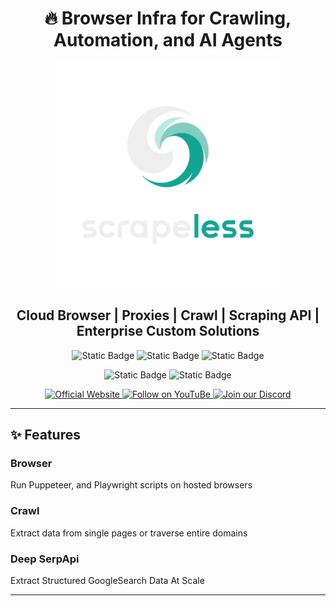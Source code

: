 <h1 align="center">🔥 Browser Infra for Crawling, Automation, and AI Agents</h1>

<div align="center">
  <img src="static/image/logo-up@3x.png" style="width: 360px; height: 360px;" alt="logo">

  <h2 align="center">Cloud Browser | Proxies | Crawl | Scraping API | Enterprise Custom Solutions</h2>

  ![Static Badge](https://img.shields.io/badge/scrapeless-Scraping%20Browser-%2312A594)
  ![Static Badge](https://img.shields.io/badge/Proxy-195%20Countries-%2312A594)
  ![Static Badge](https://img.shields.io/badge/Fingerprint-Customizable-%2312A594)
  
  ![Static Badge](https://img.shields.io/badge/scrapeless-Deep%20SerpAPI-%2312A594)
  ![Static Badge](https://img.shields.io/badge/scrapeless-Universal%20Scraping%20API-%2312A594)
  
  <p align="center">
    <a href="https://www.scrapeless.com/en" target="_blank">
      <img src="https://img.shields.io/badge/Official%20Website-12A594?style=for-the-badge&logo=google-chrome&logoColor=white" alt="Official Website"/>
    </a>
    <a href="https://www.youtube.com/@Scrapeless" target="_blank">
      <img src="https://img.shields.io/badge/Follow%20on%20YouTuBe-FF0033?style=for-the-badge&logo=youtube&logoColor=white" alt="Follow on YouTuBe" />
    </a>
    <a href="https://discord.com/invite/xBcTfGPjCQ" target="_blank">
      <img src="https://img.shields.io/badge/Join%20our%20Discord-5865F2?style=for-the-badge&logo=discord&logoColor=white" alt="Join our Discord" />
    </a>
  </p>

</div>

---

## ✨ Features
### Browser
Run Puppeteer, and Playwright scripts on hosted browsers

### Crawl
Extract data from single pages or traverse entire domains

### Deep SerpApi
Extract Structured GoogleSearch Data At Scale

---
